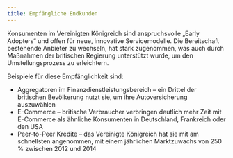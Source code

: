 ```yaml
---
title: Empfängliche Endkunden
---
```


Konsumenten im Vereinigten Königreich  sind anspruchsvolle „Early Adopters“ und offen für neue, innovative Servicemodelle. Die Bereitschaft bestehende Anbieter zu wechseln, hat stark zugenommen, was auch durch Maßnahmen der britischen Regierung unterstützt wurde, um den Umstellungsprozess zu erleichtern.
 
Beispiele für diese Empfänglichkeit sind:

- Aggregatoren im Finanzdienstleistungsbereich – ein Drittel der britischen Bevölkerung nutzt sie, um ihre Autoversicherung auszuwählen
- E-Commerce – britische Verbraucher verbringen deutlich mehr Zeit mit E-Commerce als ähnliche Konsumenten in Deutschland, Frankreich oder den USA
- Peer-to-Peer Kredite – das Vereinigte Königreich hat sie mit am schnellsten angenommen, mit einem jährlichen Marktzuwachs von 250 % zwischen 2012 und 2014 
